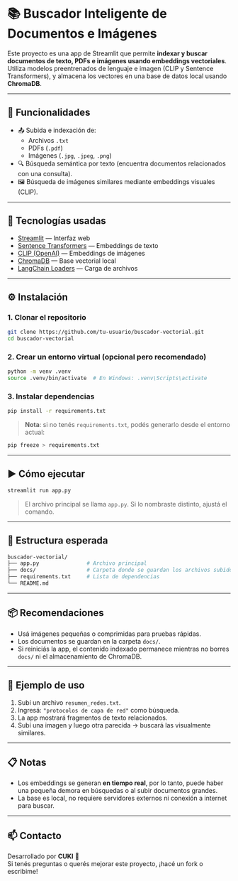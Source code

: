 # 📚 Buscador Inteligente de Documentos e Imágenes

Este proyecto es una app de Streamlit que permite **indexar y buscar documentos de texto, PDFs e imágenes usando embeddings vectoriales**. Utiliza modelos preentrenados de lenguaje e imagen (CLIP y Sentence Transformers), y almacena los vectores en una base de datos local usando **ChromaDB**.

---

## 🚀 Funcionalidades

- 📤 Subida e indexación de:
  - Archivos `.txt`
  - PDFs (`.pdf`)
  - Imágenes (`.jpg`, `.jpeg`, `.png`)
- 🔍 Búsqueda semántica por texto (encuentra documentos relacionados con una consulta).
- 🖼️ Búsqueda de imágenes similares mediante embeddings visuales (CLIP).

---

## 🧰 Tecnologías usadas

- [Streamlit](https://streamlit.io/) — Interfaz web
- [Sentence Transformers](https://www.sbert.net/) — Embeddings de texto
- [CLIP (OpenAI)](https://huggingface.co/openai/clip-vit-base-patch32) — Embeddings de imágenes
- [ChromaDB](https://docs.trychroma.com/) — Base vectorial local
- [LangChain Loaders](https://python.langchain.com/) — Carga de archivos

---

## ⚙️ Instalación

### 1. Clonar el repositorio

```bash
git clone https://github.com/tu-usuario/buscador-vectorial.git
cd buscador-vectorial
```

### 2. Crear un entorno virtual (opcional pero recomendado)

```bash
python -m venv .venv
source .venv/bin/activate  # En Windows: .venv\Scripts\activate
```

### 3. Instalar dependencias

```bash
pip install -r requirements.txt
```

> **Nota**: si no tenés `requirements.txt`, podés generarlo desde el entorno actual:

```bash
pip freeze > requirements.txt
```

---

## ▶️ Cómo ejecutar

```bash
streamlit run app.py
```

> El archivo principal se llama `app.py`. Si lo nombraste distinto, ajustá el comando.

---

## 📂 Estructura esperada

```bash
buscador-vectorial/
├── app.py               # Archivo principal
├── docs/                # Carpeta donde se guardan los archivos subidos
├── requirements.txt     # Lista de dependencias
└── README.md
```

---

## 📦 Recomendaciones

- Usá imágenes pequeñas o comprimidas para pruebas rápidas.
- Los documentos se guardan en la carpeta `docs/`.
- Si reiniciás la app, el contenido indexado permanece mientras no borres `docs/` ni el almacenamiento de ChromaDB.

---

## 🧪 Ejemplo de uso

1. Subí un archivo `resumen_redes.txt`.
2. Ingresá: `"protocolos de capa de red"` como búsqueda.
3. La app mostrará fragmentos de texto relacionados.
4. Subí una imagen y luego otra parecida → buscará las visualmente similares.

---

## 📋 Notas

- Los embeddings se generan **en tiempo real**, por lo tanto, puede haber una pequeña demora en búsquedas o al subir documentos grandes.
- La base es local, no requiere servidores externos ni conexión a internet para buscar.

---

## 📫 Contacto

Desarrollado por **CUKI** 🧠  
Si tenés preguntas o querés mejorar este proyecto, ¡hacé un fork o escribime!
